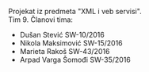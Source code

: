 Projekat iz predmeta "XML i veb servisi".  
Tim 9.
  Članovi tima:
  - Dušan Stević SW-10/2016
  - Nikola Maksimović SW-15/2016
  - Marieta Rakoš SW-43/2016
  - Arpad Varga Šomođi  SW-35/2016
